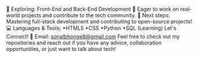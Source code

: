 🔭 Exploring: Front-End and Back-End Development
🌱 Eager to work on real-world projects and contribute to the tech community.
🎯 Next steps: Mastering full-stack development and contributing to open-source projects!
💻 Languages & Tools; *HTML5 *CSS *Python *SQL (Learning)
Let's Connect! 
📧 Email: sonalbhonge8@gmail.com
Feel free to check out my repositories and reach out if you have any advice, collaboration opportunities, or just want to talk about tech!

